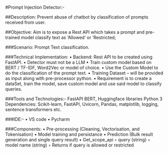 #Prompt Injection Detector:-

##Description: Prevent abuse of chatbot by classification of prompts received from user.

##Objective: Aim is to expose a Rest API which takes a prompt and pre-trained model classify text as ‘Allowed’ or ‘Restricted;

###Scenario: Prompt Text classification.

###Technical Implementation:
• Backend: Rest API to be created using FastAPI.
• Detector must not be a LLM
• Train custom model based on BERT / TF-IDF, Word2Vec or model of choice.
• Use the Custom Model to do the classification of the prompt text.
• Training Dataset – will be provided as input along with pre-processor python.
• Requirement is to create a dataSet, train the model, save custom model and use said model to classify queries.

###Tools and Technologies:-
FastAPI
BERT, Huggingface libraries
Python 3
Dependencies: Scikit-learn, FastAPI, Uvicorn, Pandas, matplotlib, logging, sentence transformers etc.


###IDE:-
    • VS code
    • Pycharm

###Components:
    • Pre-processing (Cleaning, Vectorisation, and Tokenisation)
    • Model training and persistance
    • Prediction (Bulk result generation and single query result)
    • Get_scope_api
        ◦ query (string)
        ◦ model name (string)
        ◦ Returns if query is allowed or restricted
